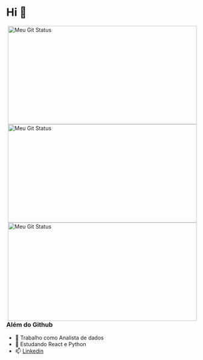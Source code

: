 # Hi 👋

<img align="right" width='500px' height='260px' alt="Meu Git Status" title="Meu Git Status" src="https://github-readme-streak-stats.herokuapp.com?user=gabriel-suela&theme=gotham&hide_border=true&locale=pt-br"/>
<img align="right" width='500px' height='260px' alt="Meu Git Status" title="Meu Git Status" src="https://github-readme-stats.vercel.app/api/top-langs/?username=gabriel-suela&theme=gotham&layout=compact&hide_border=true"/>
<img align="right" width='500px' height='260px' alt="Meu Git Status" title="Meu Git Status" src="https://github-readme-stats.vercel.app/api/?username=gabriel-suela&show_icons=true&theme=gotham&hide_border=true"/>

### Além do Github
 - 💼 Trabalho como Analista de dados
 - 🌱 Estudando React e Python
 - 📫 [Linkedin](https://www.linkedin.com/in/gabriel-suela)

